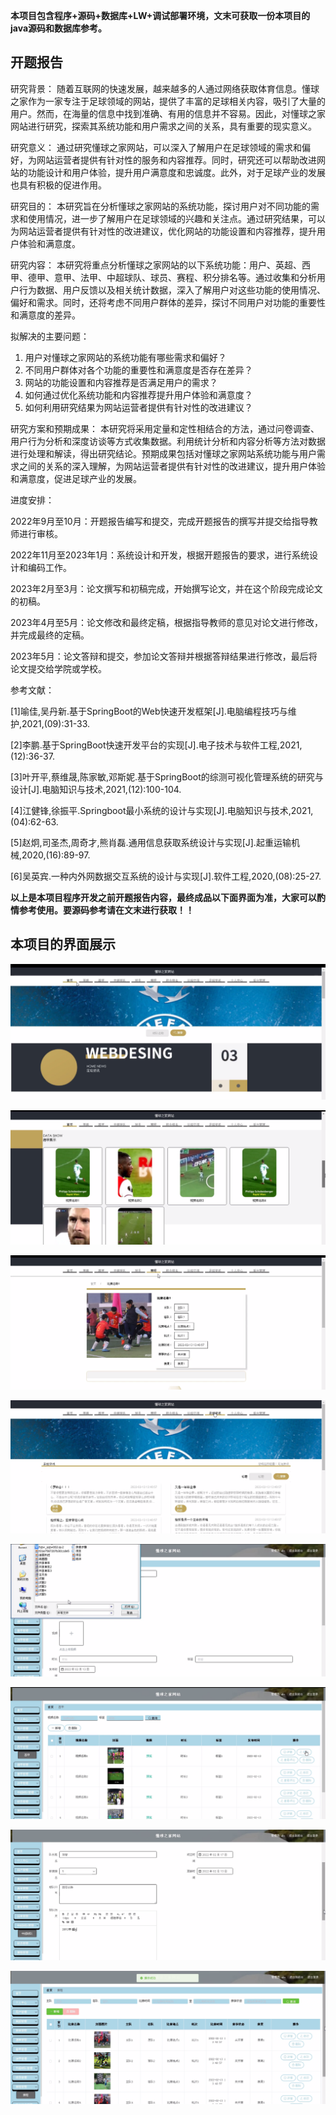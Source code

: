 ****本项目包含程序+源码+数据库+LW+调试部署环境，文末可获取一份本项目的java源码和数据库参考。****

## ******开题报告******

研究背景：
随着互联网的快速发展，越来越多的人通过网络获取体育信息。懂球之家作为一家专注于足球领域的网站，提供了丰富的足球相关内容，吸引了大量的用户。然而，在海量的信息中找到准确、有用的信息并不容易。因此，对懂球之家网站进行研究，探索其系统功能和用户需求之间的关系，具有重要的现实意义。

研究意义：
通过研究懂球之家网站，可以深入了解用户在足球领域的需求和偏好，为网站运营者提供有针对性的服务和内容推荐。同时，研究还可以帮助改进网站的功能设计和用户体验，提升用户满意度和忠诚度。此外，对于足球产业的发展也具有积极的促进作用。

研究目的：
本研究旨在分析懂球之家网站的系统功能，探讨用户对不同功能的需求和使用情况，进一步了解用户在足球领域的兴趣和关注点。通过研究结果，可以为网站运营者提供有针对性的改进建议，优化网站的功能设置和内容推荐，提升用户体验和满意度。

研究内容：
本研究将重点分析懂球之家网站的以下系统功能：用户、英超、西甲、德甲、意甲、法甲、中超球队、球员、赛程、积分排名等。通过收集和分析用户行为数据、用户反馈以及相关统计数据，深入了解用户对这些功能的使用情况、偏好和需求。同时，还将考虑不同用户群体的差异，探讨不同用户对功能的重要性和满意度的差异。

拟解决的主要问题：

  1. 用户对懂球之家网站的系统功能有哪些需求和偏好？
  2. 不同用户群体对各个功能的重要性和满意度是否存在差异？
  3. 网站的功能设置和内容推荐是否满足用户的需求？
  4. 如何通过优化系统功能和内容推荐提升用户体验和满意度？
  5. 如何利用研究结果为网站运营者提供有针对性的改进建议？

研究方案和预期成果：
本研究将采用定量和定性相结合的方法，通过问卷调查、用户行为分析和深度访谈等方式收集数据。利用统计分析和内容分析等方法对数据进行处理和解读，得出研究结论。预期成果包括对懂球之家网站系统功能与用户需求之间的关系的深入理解，为网站运营者提供有针对性的改进建议，提升用户体验和满意度，促进足球产业的发展。

进度安排：

2022年9月至10月：开题报告编写和提交，完成开题报告的撰写并提交给指导教师进行审核。

2022年11月至2023年1月：系统设计和开发，根据开题报告的要求，进行系统设计和编码工作。

2023年2月至3月：论文撰写和初稿完成，开始撰写论文，并在这个阶段完成论文的初稿。

2023年4月至5月：论文修改和最终定稿，根据指导教师的意见对论文进行修改，并完成最终的定稿。

2023年5月：论文答辩和提交，参加论文答辩并根据答辩结果进行修改，最后将论文提交给学院或学校。

参考文献：

[1]喻佳,吴丹新.基于SpringBoot的Web快速开发框架[J].电脑编程技巧与维护,2021,(09):31-33.

[2]李鹏.基于SpringBoot快速开发平台的实现[J].电子技术与软件工程,2021,(12):36-37.

[3]叶开平,蔡维晟,陈家敏,邓斯妮.基于SpringBoot的综测可视化管理系统的研究与设计[J].电脑知识与技术,2021,(12):100-104.

[4]江健锋,徐振平.Springboot最小系统的设计与实现[J].电脑知识与技术,2021,(04):62-63.

[5]赵炯,司圣杰,周奇才,熊肖磊.通用信息获取系统设计与实现[J].起重运输机械,2020,(16):89-97.

[6]吴英宾.一种内外网数据交互系统的设计与实现[J].软件工程,2020,(08):25-27.

****以上是本项目程序开发之前开题报告内容，最终成品以下面界面为准，大家可以酌情参考使用。要源码参考请在文末进行获取！！****

## ******本项目的界面展示******

![](./res/576d8aa7c0d94a63afa2f4cb135af29c.png)

![](./res/4a0712a129dd4b00897921ed4fbf2e7d.png)

![](./res/9cec9a6b84784c88b9e30a25a8aaf621.png)

![](./res/f66893a44c9b43659cc93658e271bb04.png)

![](./res/6e4b2f70c2714898976641bf751fc1a0.png)

![](./res/52eb026bab35439aacd663fcce9ca759.png)

![](./res/dc327a433007471c8e9212626da0d31d.png)

![](./res/31a341d29bbe44f0a7333fcd61969069.png)

